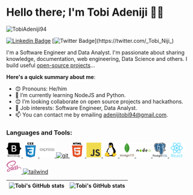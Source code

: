 # Hello there; I'm Tobi Adeniji 👋🏾

<p align="left"> <img src="https://komarev.com/ghpvc/?username=TobiAdeniji94&label=Profile%20views&color=0e75b6&style=flat" alt="TobiAdeniji94" /> </p>

[![Linkedin Badge](https://img.shields.io/badge/-iamtobiadeniji-blue?style=for-the-badge&logo=Linkedin&logoColor=white&link=https://www.linkedin.com/in/iamtobiadeniji)](https://www.linkedin.com/in/iamtobiadeniji) [![Twitter Badge](https://img.shields.io/badge/-@_Tobi_Niji_-1ca0f1?style=for-the-badge&logo=twitter&logoColor=white&link=https://twitter.com/_Tobi_Niji_)](https://twitter.com/_Tobi_Niji_)

I'm a Software Engineer and Data Analyst. I'm passionate about sharing knowledge, documentation, web engineering, Data Science and others. I build useful [open-source projects](https://github.com/TobiAdeniji94)...

**Here's a quick summary about me**:

- 😊 Pronouns: He/him
- 🌱 I’m currently learning NodeJS and Python.
- 😊 I’m looking collaborate on open source projects and hackathons.
- 💼 Job interests: Software Engineer, Data Analyst.
- 📫 You can contact me by emailing adenijitobi94@gmail.com.

<h3 align="left">Languages and Tools:</h3>
<p align="left"> <a href="https://getbootstrap.com" target="_blank" rel="noreferrer"> <img src="https://raw.githubusercontent.com/devicons/devicon/master/icons/bootstrap/bootstrap-plain-wordmark.svg" alt="bootstrap" width="40" height="40"/> </a> <a href="https://www.w3schools.com/css/" target="_blank" rel="noreferrer"> <img src="https://raw.githubusercontent.com/devicons/devicon/master/icons/css3/css3-original-wordmark.svg" alt="css3" width="40" height="40"/> </a> <a href="https://expressjs.com" target="_blank" rel="noreferrer"> <img src="https://raw.githubusercontent.com/devicons/devicon/master/icons/express/express-original-wordmark.svg" alt="express" width="40" height="40"/> </a> <a href="https://git-scm.com/" target="_blank" rel="noreferrer"> <img src="https://www.vectorlogo.zone/logos/git-scm/git-scm-icon.svg" alt="git" width="40" height="40"/> </a> <a href="https://www.w3.org/html/" target="_blank" rel="noreferrer"> <img src="https://raw.githubusercontent.com/devicons/devicon/master/icons/html5/html5-original-wordmark.svg" alt="html5" width="40" height="40"/> </a> <a href="https://developer.mozilla.org/en-US/docs/Web/JavaScript" target="_blank" rel="noreferrer"> <img src="https://raw.githubusercontent.com/devicons/devicon/master/icons/javascript/javascript-original.svg" alt="javascript" width="40" height="40"/> </a> <a href="https://www.linux.org/" target="_blank" rel="noreferrer"> <img src="https://raw.githubusercontent.com/devicons/devicon/master/icons/linux/linux-original.svg" alt="linux" width="40" height="40"/> </a> <a href="https://www.mongodb.com/" target="_blank" rel="noreferrer"> <img src="https://raw.githubusercontent.com/devicons/devicon/master/icons/mongodb/mongodb-original-wordmark.svg" alt="mongodb" width="40" height="40"/> </a> <a href="https://nodejs.org" target="_blank" rel="noreferrer"> <img src="https://raw.githubusercontent.com/devicons/devicon/master/icons/nodejs/nodejs-original-wordmark.svg" alt="nodejs" width="40" height="40"/> </a> <a href="https://www.postgresql.org" target="_blank" rel="noreferrer"> <img src="https://raw.githubusercontent.com/devicons/devicon/master/icons/postgresql/postgresql-original-wordmark.svg" alt="postgresql" width="40" height="40"/> </a> <a href="https://reactjs.org/" target="_blank" rel="noreferrer"> <img src="https://raw.githubusercontent.com/devicons/devicon/master/icons/react/react-original-wordmark.svg" alt="react" width="40" height="40"/> </a> <a href="https://sass-lang.com" target="_blank" rel="noreferrer"> <img src="https://raw.githubusercontent.com/devicons/devicon/master/icons/sass/sass-original.svg" alt="sass" width="40" height="40"/> </a> <a href="https://tailwindcss.com/" target="_blank" rel="noreferrer"> <img src="https://www.vectorlogo.zone/logos/tailwindcss/tailwindcss-icon.svg" alt="tailwind" width="40" height="40"/> </a> </p>

| <img align="center" src="https://github-readme-stats.vercel.app/api?username=TobiAdeniji94&show_icons=true&include_all_commits=true&hide_border=true" alt="Tobi's GitHub stats" /> | <img align="center" src="https://github-readme-stats.vercel.app/api/top-langs/?username=TobiAdeniji94&langs_count=8&layout=compact&hide_border=true" alt="Tobi's GitHub stats" /> |
| ------------- | ------------- |

